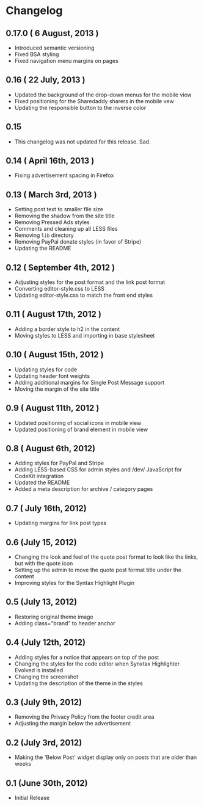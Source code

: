 # Changelog

## 0.17.0 ( 6 August, 2013 )
* Introduced semantic versioning
* Fixed BSA styling
* Fixed navigation menu margins on pages

## 0.16 ( 22 July, 2013 )

* Updated the background of the drop-down menus for the mobile view
* Fixed positioning for the Sharedaddy sharers in the mobile vew
* Updating the responsible button to the inverse color

## 0.15

* This changelog was not updated for this release. Sad.

## 0.14 ( April 16th, 2013 )

* Fixing advertisement spacing in Firefox

## 0.13 ( March 3rd, 2013 )

* Setting post text to smaller file size
* Removing the shadow from the site title
* Removing Pressed Ads styles
* Comments and cleaning up all LESS files
* Removing `lib` directory
* Removing PayPal donate styles (in favor of Stripe)
* Updating the README

## 0.12 ( September 4th, 2012 )

* Adjusting styles for the post format and the link post format
* Converting editor-style.css to LESS
* Updating editor-style.css to match the front end styles

## 0.11 ( August 17th, 2012 )

* Adding a border style to h2 in the content
* Moving styles to LESS and importing in base stylesheet

## 0.10 ( August 15th, 2012 )

* Updating styles for code
* Updating header font weights
* Adding additional margins for Single Post Message support
* Moving the margin of the site title

## 0.9 ( August 11th, 2012 )

* Updated positioning of social icons in mobile view
* Updated positioning of brand element in mobile view

## 0.8 ( August 6th, 2012)

* Adding styles for PayPal and Stripe
* Adding LESS-based CSS for admin styles and /dev/ JavaScript for CodeKit integration
* Updated the README
* Added a meta description for archive / category pages

## 0.7 ( July 16th, 2012)

* Updating margins for link post types

## 0.6 (July 15, 2012)

* Changing the look and feel of the quote post format to look like the links, but with the quote icon
* Setting up the admin to move the quote post format title under the content
* Improving styles for the Syntax Highlight Plugin

## 0.5 (July 13, 2012)

* Restoring original theme image
* Adding class="brand" to header anchor

## 0.4 (July 12th, 2012)

* Adding styles for a notice that appears on top of the post
* Changing the styles for the code editor when Synxtax Highlighter Evolved is installed
* Changing the screenshot
* Updating the description of the theme in the styles

## 0.3 (July 9th, 2012)

* Removing the Privacy Policy from the footer credit area
* Adjusting the margin below the advertisement

## 0.2 (July 3rd, 2012)

* Making the 'Below Post' widget display only on posts that are older than weeks

## 0.1 (June 30th, 2012)

* Initial Release